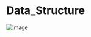 ﻿# Data_Structure
 ![image](https://github.com/AvisheikhKundu/Data_Structure/assets/99108598/153b7a47-412c-4747-a8b0-4c729b8291bd)



